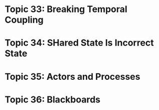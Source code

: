 # Topic 33: Breaking Temporal Coupling

# Topic 34: SHared State Is Incorrect State

# Topic 35: Actors and Processes

# Topic 36: Blackboards